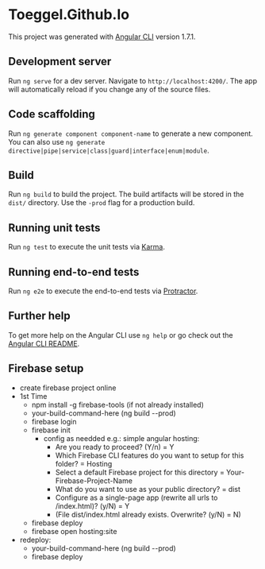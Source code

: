 # Toeggel.Github.Io

This project was generated with [Angular CLI](https://github.com/angular/angular-cli) version 1.7.1.

## Development server

Run `ng serve` for a dev server. Navigate to `http://localhost:4200/`. The app will automatically reload if you change any of the source files.

## Code scaffolding

Run `ng generate component component-name` to generate a new component. You can also use `ng generate directive|pipe|service|class|guard|interface|enum|module`.

## Build

Run `ng build` to build the project. The build artifacts will be stored in the `dist/` directory. Use the `-prod` flag for a production build.

## Running unit tests

Run `ng test` to execute the unit tests via [Karma](https://karma-runner.github.io).

## Running end-to-end tests

Run `ng e2e` to execute the end-to-end tests via [Protractor](http://www.protractortest.org/).

## Further help

To get more help on the Angular CLI use `ng help` or go check out the [Angular CLI README](https://github.com/angular/angular-cli/blob/master/README.md).


## Firebase setup
 - create firebase project online
 - 1st Time
	- npm install -g firebase-tools (if not already installed)
	- your-build-command-here (ng build --prod)
	- firebase login
	- firebase init
		- config as needded
			e.g.: simple angular hosting:
			- Are you ready to proceed? (Y/n) = Y
			- Which Firebase CLI features do you want to setup for this folder? = Hosting
			- Select a default Firebase project for this directory = Your-Firebase-Project-Name
			- What do you want to use as your public directory? = dist
			- Configure as a single-page app (rewrite all urls to /index.html)? (y/N) = Y
			- (File dist/index.html already exists. Overwrite? (y/N) = N)
	 - firebase deploy
	 - firebase open hosting:site
 - redeploy:
	- your-build-command-here (ng build --prod)
	- firebase deploy
 